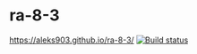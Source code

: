 # ra-8-3
https://aleks903.github.io/ra-8-3/
[![Build status](https://ci.appveyor.com/api/projects/status/ghsl0g5pmi53f3p6?svg=true)](https://ci.appveyor.com/project/aleks903/ra-8-3)